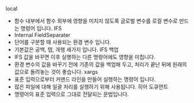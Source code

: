 local
- 함수 내부에서 함수 외부에 영향을 미치지 않도록 글로벌 변수를 로컬 변수로 만드는 명령어 입니다.
IFS
- Internal FieldSeparater
- 단어를 구분할 때 사용되는 환경 변수 입니다.
- 기본값은 공백, 탭, 개행 세가지 입니다.
IFS 백업
- IFS 값을 바꾸면 이후 실행하는 다른 명령어에도 영향을 미칩니다.
- 환경 변수의 값을 바꾸기 전에 기존의 값을 백업해 두고, 처리가 끝난 뒤에 원래의 값으로 돌려놓는 것이 좋습니다.
xargs
- 표준 입력으로부터 커맨드 라인을 만들어 실행하는 명령어 입니다.
- 많은 파일에 대해 일괄 처리를 실행하기 위해 사용됩니다.
히어 도큐먼트
- 명령어의 표준 입력으로 그대로 전달되는 문법입니다.